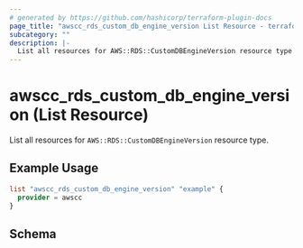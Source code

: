 ```yaml
---
# generated by https://github.com/hashicorp/terraform-plugin-docs
page_title: "awscc_rds_custom_db_engine_version List Resource - terraform-provider-awscc"
subcategory: ""
description: |-
  List all resources for AWS::RDS::CustomDBEngineVersion resource type.
---
```


# awscc_rds_custom_db_engine_version (List Resource)

List all resources for `AWS::RDS::CustomDBEngineVersion` resource type.

## Example Usage

```terraform
list "awscc_rds_custom_db_engine_version" "example" {
  provider = awscc
}
```

<!-- schema generated by tfplugindocs -->
## Schema
